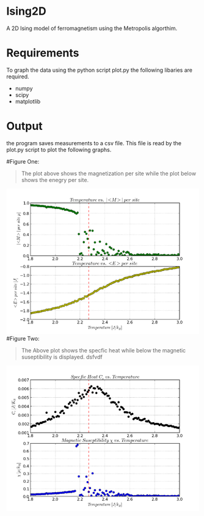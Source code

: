 Ising2D
=======

A 2D Ising model of ferromagnetism using the Metropolis algorthim.

Requirements
=======
To graph the data using the python script plot.py the following libaries are required.

* numpy
* scipy
* matplotlib

Output
=======
the program saves measurements to a csv file. This file is read by
the plot.py script to plot the following graphs. 

#Figure One:
  >The plot above shows the magnetization per site while the plot below shows the enegry per site. 

![](Sample%20Plots/fig1.png?raw=true)
#Figure Two:
  >The Above plot shows the specfic heat while below the magnetic suseptibility is displayed. dsfvdf

![](Sample%20Plots/fig2.png?raw=true)